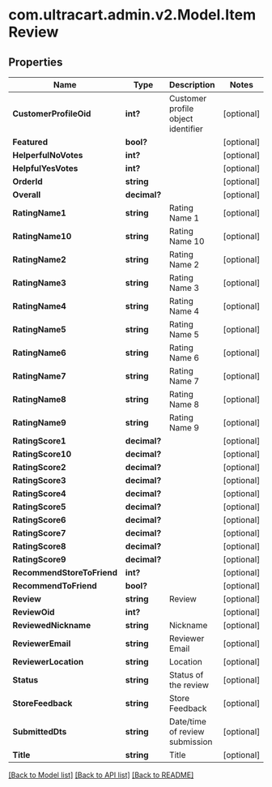 # com.ultracart.admin.v2.Model.ItemReview
## Properties

Name | Type | Description | Notes
------------ | ------------- | ------------- | -------------
**CustomerProfileOid** | **int?** | Customer profile object identifier | [optional] 
**Featured** | **bool?** |  | [optional] 
**HelperfulNoVotes** | **int?** |  | [optional] 
**HelpfulYesVotes** | **int?** |  | [optional] 
**OrderId** | **string** |  | [optional] 
**Overall** | **decimal?** |  | [optional] 
**RatingName1** | **string** | Rating Name 1 | [optional] 
**RatingName10** | **string** | Rating Name 10 | [optional] 
**RatingName2** | **string** | Rating Name 2 | [optional] 
**RatingName3** | **string** | Rating Name 3 | [optional] 
**RatingName4** | **string** | Rating Name 4 | [optional] 
**RatingName5** | **string** | Rating Name 5 | [optional] 
**RatingName6** | **string** | Rating Name 6 | [optional] 
**RatingName7** | **string** | Rating Name 7 | [optional] 
**RatingName8** | **string** | Rating Name 8 | [optional] 
**RatingName9** | **string** | Rating Name 9 | [optional] 
**RatingScore1** | **decimal?** |  | [optional] 
**RatingScore10** | **decimal?** |  | [optional] 
**RatingScore2** | **decimal?** |  | [optional] 
**RatingScore3** | **decimal?** |  | [optional] 
**RatingScore4** | **decimal?** |  | [optional] 
**RatingScore5** | **decimal?** |  | [optional] 
**RatingScore6** | **decimal?** |  | [optional] 
**RatingScore7** | **decimal?** |  | [optional] 
**RatingScore8** | **decimal?** |  | [optional] 
**RatingScore9** | **decimal?** |  | [optional] 
**RecommendStoreToFriend** | **int?** |  | [optional] 
**RecommendToFriend** | **bool?** |  | [optional] 
**Review** | **string** | Review | [optional] 
**ReviewOid** | **int?** |  | [optional] 
**ReviewedNickname** | **string** | Nickname | [optional] 
**ReviewerEmail** | **string** | Reviewer Email | [optional] 
**ReviewerLocation** | **string** | Location | [optional] 
**Status** | **string** | Status of the review | [optional] 
**StoreFeedback** | **string** | Store Feedback | [optional] 
**SubmittedDts** | **string** | Date/time of review submission | [optional] 
**Title** | **string** | Title | [optional] 


[[Back to Model list]](../README.md#documentation-for-models) [[Back to API list]](../README.md#documentation-for-api-endpoints) [[Back to README]](../README.md)

